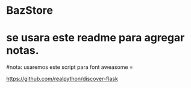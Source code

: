 # BazStore
# se usara este readme para agregar notas.
#nota: usaremos este script para font aweasome = <script src="https://kit.fontawesome.com/1ef70ba703.js" crossorigin="anonymous"></script>

https://github.com/realpython/discover-flask